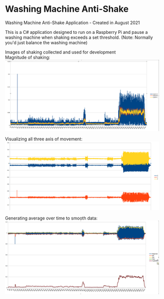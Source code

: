 # Washing Machine Anti-Shake
Washing Machine Anti-Shake Application - Created in August 2021  

This is a C# application designed to run on a Raspberry Pi and pause a washing machine when shaking exceeds a set threshold. 
(Note: Normally you'd just balance the washing machine)

Images of shaking collected and used for development  
Magnitude of shaking:
![Magnitude of shaking](Data/2021-08-07_21-16-31.png "Magnitude of shaking")

Visualizing all three axis of movement:
![Visualizing all three axis of movement](Data/2021-08-07_23-54-46.png "Visualizing all three axis of movement")

Generating average over time to smooth data:
![Generating average over time to smooth data](Data/2021-08-15_12-17-52.png "Generating average over time to smooth data")

